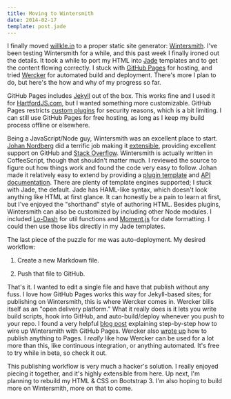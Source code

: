 ```yaml
---
title: Moving to Wintersmith
date: 2014-02-17
template: post.jade
---
```


I finally moved [willkle.in](https://github.com/willklein/willkle.in) to a proper static site generator: [Wintersmith](http://wintersmith.io). I've been testing Wintersmith for a while, and this past week I finally ironed out the details. It took a while to port my HTML into [Jade](http://jade-lang.com/) templates and to get the content flowing correctly. I stuck with [GitHub Pages](http://pages.github.com) for hosting, and tried [Wercker](http://wercker.com) for automated build and deployment. There's more I plan to do, but here's the how and why of my progress so far.

GitHub Pages includes [Jekyll](http://jekyllrb.com/) out of the box. This works fine and I used it for [HartfordJS.com](http://hartfordjs.com), but I wanted something more customizable. GitHub Pages restricts [custom plugins](http://jekyllrb.com/docs/plugins/) for security reasons, which is a bit limiting. I can still use GitHub Pages for free hosting, as long as I keep my build process offline or elsewhere.

Being a JavaScript/Node guy, Wintersmith was an excellent place to start. [Johan Nordberg](https://github.com/jnordberg) did a terrific job making it [extensible](https://github.com/jnordberg/wintersmith/wiki/Plugins), providing excellent support on GitHub and [Stack Overflow](http://stackoverflow.com/questions/tagged/wintersmith). Wintersmith is actually written in CoffeeScript, though that shouldn't matter much. I reviewed the source to figure out how things work and found the code very easy to follow. Johan made it relatively easy to extend by providing a [plugin template](https://github.com/jnordberg/wintersmith-plugin) and [API documentation](http://wintersmith.io/docs/). There are plenty of template engines supported; I stuck with Jade, the default. Jade has HAML-like syntax, which doesn't look anything like HTML at first glance. It can honestly be a pain to learn at first, but I've enjoyed the "shorthand" style of authoring HTML. Besides plugins, Wintersmith can also be customized by including other Node modules. I included [Lo-Dash](http://lodash.com) for util functions and [Moment.js](http://momentjs.com/) for date formatting. I could then use those libs directly in my Jade templates.

The last piece of the puzzle for me was auto-deployment. My desired workflow:

1. Create a new Markdown file.

2. Push that file to GitHub.

That's it. I wanted to edit a single file and have that publish without any fuss. I love how GitHub Pages works this way for Jekyll-based sites; for publishing on Wintersmith, this is where Wercker comes in. Wercker bills itself as an "open delivery platform." What it really does is it lets you write build scripts, hook into GitHub, and auto-build/deploy whenever you push to your repo. I found a very helpful [blog post](http://luke.vivier.ca/wintersmith-with-wercker/) explaining step-by-step how to wire up Wintersmith with GitHub Pages. Wercker also [wrote up](http://blog.wercker.com/2013/07/25/Using-wercker-to-publish-to-GitHub-pages.html) how to publish anything to Pages. I *really* like how Wercker can be used for a lot more than this, like continuous integration, or anything automated. It's free to try while in beta, so check it out.

This publishing workflow is very much a hacker's solution. I really enjoyed piecing it together, and it's highly extensible from here. Up next, I'm planning to rebuild my HTML & CSS on Bootstrap 3. I'm also hoping to build more on Wintersmith, more on that to come.
